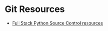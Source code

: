 # Git Resources
* [Full Stack Python Source Control resources](https://www.fullstackpython.com/source-control.html)
